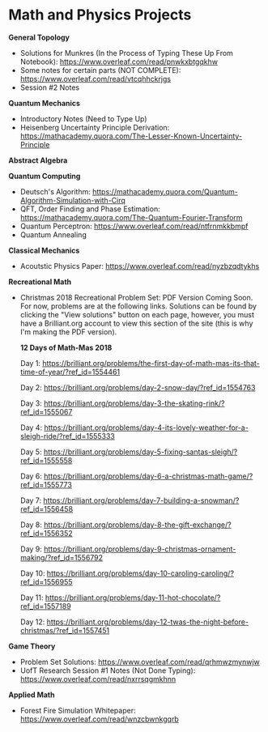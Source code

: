 # Math and Physics Projects

**General Topology**

- Solutions for Munkres (In the Process of Typing These Up From Notebook): https://www.overleaf.com/read/pnwkxbtgqkhw
- Some notes for certain parts (NOT COMPLETE): https://www.overleaf.com/read/vtcqhhckrjgs
- Session #2 Notes

**Quantum Mechanics**

- Introductory Notes (Need to Type Up)
- Heisenberg Uncertainty Principle Derivation: https://mathacademy.quora.com/The-Lesser-Known-Uncertainty-Principle

**Abstract Algebra**

**Quantum Computing**

- Deutsch's Algorithm: https://mathacademy.quora.com/Quantum-Algorithm-Simulation-with-Cirq
- QFT, Order Finding and Phase Estimation: https://mathacademy.quora.com/The-Quantum-Fourier-Transform
- Quantum Perceptron: https://www.overleaf.com/read/ntfrnmkkbmpf
- Quantum Annealing

**Classical Mechanics**

- Acoutstic Physics Paper: https://www.overleaf.com/read/nyzbzqdtykhs

**Recreational Math**

- Christmas 2018 Recreational Problem Set: PDF Version Coming Soon. For now, problems are at the following links. Solutions can be found by clicking the "View solutions" button on each page, however, you must have a Brilliant.org account to view this section of the site (this is why I'm making the PDF version).

  **12 Days of Math-Mas 2018**
  
  Day 1: https://brilliant.org/problems/the-first-day-of-math-mas-its-that-time-of-year/?ref_id=1554461
  
  Day 2: https://brilliant.org/problems/day-2-snow-day/?ref_id=1554763
  
  Day 3: https://brilliant.org/problems/day-3-the-skating-rink/?ref_id=1555067
  
  Day 4: https://brilliant.org/problems/day-4-its-lovely-weather-for-a-sleigh-ride/?ref_id=1555333
  
  Day 5: https://brilliant.org/problems/day-5-fixing-santas-sleigh/?ref_id=1555558
  
  Day 6: https://brilliant.org/problems/day-6-a-christmas-math-game/?ref_id=1555773
  
  Day 7: https://brilliant.org/problems/day-7-building-a-snowman/?ref_id=1556458
  
  Day 8: https://brilliant.org/problems/day-8-the-gift-exchange/?ref_id=1556352
  
  Day 9: https://brilliant.org/problems/day-9-christmas-ornament-making/?ref_id=1556792
  
  Day 10: https://brilliant.org/problems/day-10-caroling-caroling/?ref_id=1556955
  
  Day 11: https://brilliant.org/problems/day-11-hot-chocolate/?ref_id=1557189
  
  Day 12: https://brilliant.org/problems/day-12-twas-the-night-before-christmas/?ref_id=1557451

**Game Theory**

- Problem Set Solutions: https://www.overleaf.com/read/qrhmwzmynwjw
- UofT Research Session #1 Notes (Not Done Typing): https://www.overleaf.com/read/nxrrsqgmkhnn

**Applied Math**

- Forest Fire Simulation Whitepaper: https://www.overleaf.com/read/wnzcbwnkgqrb

